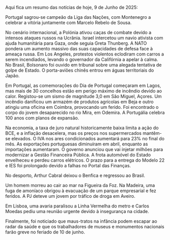 Aqui fica um resumo das notícias de hoje, 9 de Junho de 2025:

Portugal sagrou-se campeão da Liga das Nações, com Montenegro a celebrar a vitória juntamente com Marcelo Rebelo de Sousa.

No cenário internacional, a Polónia ativou caças de combate devido a intensos ataques russos na Ucrânia. Israel intercetou um navio ativista com ajuda humanitária para Gaza, onde seguia Greta Thunberg. A NATO pondera um aumento massivo das suas capacidades de defesa face à ameaça russa. Em Los Angeles, protestos violentos eclodiram com carros a serem incendiados, levando o governador da Califórnia a apelar à calma. No Brasil, Bolsonaro foi ouvido em tribunal sobre uma alegada tentativa de golpe de Estado. O porta-aviões chinês entrou em águas territoriais do Japão.

Em Portugal, as comemorações do Dia de Portugal começaram em Lagos, mas mais de 30 concelhos estão em perigo máximo de incêndio devido ao calor. Registou-se um sismo de magnitude 3,0 em São Miguel, Açores. Um incêndio danificou um armazém de produtos agrícolas em Beja e outro atingiu uma oficina em Coimbra, provocando um ferido. Foi encontrado o corpo do jovem desaparecido no rio Mira, em Odemira. A Portugália celebra 100 anos com planos de expansão.

Na economia, a taxa de juro natural historicamente baixa limita a ação do BCE, e a inflação desacelera, mas os preços nos supermercados mantêm-se elevados. O IVA nos ares condicionados aumentará para 23% no final do mês. As exportações portuguesas diminuíram em abril, enquanto as importações aumentaram. O governo anunciou que vai injetar milhões para modernizar a Gestão Financeira Pública. A frota automóvel do Estado envelheceu e perdeu carros elétricos. O prazo para a entrega do Modelo 22 e IES foi prolongado devido a falhas no Portal das Finanças.

No desporto, Arthur Cabral deixou o Benfica e regressou ao Brasil.

Um homem morreu ao cair ao mar na Figueira da Foz. Na Madeira, uma fuga de amoníaco obrigou à evacuação de um parque empresarial e fez feridos. A PJ deteve um jovem por tráfico de droga em Aveiro.

Em Lisboa, uma avaria paralisou a Linha Vermelha do metro e Carlos Moedas pediu uma reunião urgente devido à insegurança na cidade.

Finalmente, foi noticiado que maus-tratos na infância podem escapar ao radar da saúde e que os trabalhadores de museus e monumentos nacionais farão greve no feriado de 10 de junho.